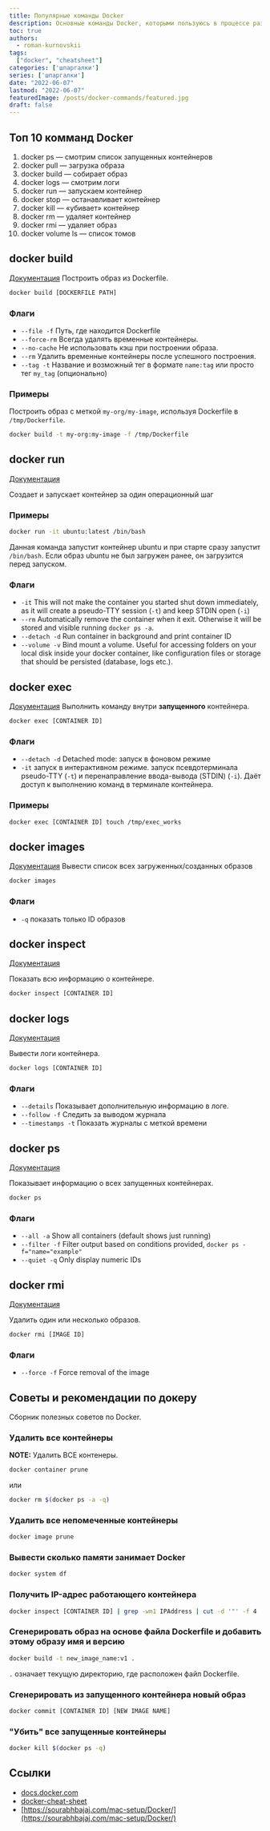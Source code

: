 ```yaml
---
title: Популярные команды Docker
description: Основные команды Docker, которыми пользуюсь в процессе разработки.
toc: true
authors:
  - roman-kurnovskii
tags:
  ["docker", "cheatsheet"]
categories: ['шпаргалки']
series: ['шпаргалки']
date: "2022-06-07"
lastmod: "2022-06-07"
featuredImage: /posts/docker-commands/featured.jpg
draft: false
---
```


## Топ 10 комманд Docker
1. docker ps — смотрим список запущенных контейнеров
2. docker pull — загрузка образа
3. docker build — собирает образ
4. docker logs — смотрим логи
5. docker run — запускаем контейнер
6. docker stop — останавливает контейнер
7. docker kill — «убивает» контейнер
8. docker rm — удаляет контейнер
9. docker rmi — удаляет образ
10. docker volume ls — список томов

## docker build
[Документация](https://docs.docker.com/engine/reference/commandline/build/)
Построить образ из Dockerfile.

```sh
docker build [DOCKERFILE PATH]
```

### Флаги

- `--file -f` Путь, где находится Dockerfile
- `--force-rm` Всегда удалять временные контейнеры.
- `--no-cache` Не использовать кэш при построении образа.
- `--rm` Удалить временные контейнеры после успешного построения.
- `--tag -t` Название и возможный тег в формате `name:tag` или просто тег `my_tag` (опционально)

### Примеры

Построить образ с меткой `my-org/my-image`, используя Dockerfile в `/tmp/Dockerfile`.

```sh
docker build -t my-org:my-image -f /tmp/Dockerfile
```

## docker run
[Документация](https://docs.docker.com/engine/reference/commandline/run/)

Создает и запускает контейнер за один операционный шаг

### Примеры

```sh
docker run -it ubuntu:latest /bin/bash
```
Данная команда запустит контейнер ubuntu и при старте сразу запустит `/bin/bash`. Если  образ ubuntu не был загружен ранее, он загрузится перед запуском.

### Флаги

- `-it` This will not make the container you started shut down immediately, as
it will create a pseudo-TTY session (`-t`) and keep STDIN open (`-i`)
- `--rm` Automatically remove the container when it exit. Otherwise it will be
stored and visible running `docker ps -a`.
- `--detach -d` Run container in background and print container ID
- `--volume -v` Bind mount a volume. Useful for accessing folders on your local
disk inside your docker container, like configuration files or storage that
should be persisted (database, logs etc.).

## docker exec
[Документация](https://docs.docker.com/engine/reference/commandline/exec/)
Выполнить команду внутри **запущенного** контейнера.

```sh
docker exec [CONTAINER ID]
```
### Флаги

- `--detach -d` Detached mode: запуск в фоновом режиме
- `-it` запуск в интерактивном режиме. запуск псевдотерминала pseudo-TTY  (`-t`) и перенаправление ввода-вывода (STDIN) (`-i`). Даёт доступ к выполнению команд в терминале контейнера.

### Примеры

```sh
docker exec [CONTAINER ID] touch /tmp/exec_works
```
## docker images
[Документация](https://docs.docker.com/engine/reference/commandline/images/)
Вывести список всех загруженных/созданных образов

```sh
docker images
```

### Флаги

- `-q` показать только ID образов

## docker inspect
[Документация](https://docs.docker.com/engine/reference/commandline/inspect)

Показать всю информацию о контейнере.

```sh
docker inspect [CONTAINER ID]
```

## docker logs
[Документация](https://docs.docker.com/engine/reference/commandline/logs/)

Вывести логи контейнера.

```sh
docker logs [CONTAINER ID]
```

### Флаги

- `--details`  Показывает дополнительную информацию в логе.
- `--follow -f` Следить за выводом журнала
- `--timestamps -t` Показать журналы с меткой времени

## docker ps
[Документация](https://docs.docker.com/engine/reference/commandline/ps/)

Показывает информацию о всех запущенных контейнерах.


```sh
docker ps
```

### Флаги

- `--all -a` Show all containers (default shows just running)
- `--filter -f` Filter output based on conditions provided, `docker ps -f="name="example"`
- `--quiet -q` Only display numeric IDs

## docker rmi
[Документация](https://docs.docker.com/engine/reference/commandline/rmi/)

Удалить один или несколько образов.

```sh
docker rmi [IMAGE ID]
```

### Флаги

- `--force -f` Force removal of the image


## Советы и рекомендации по докеру

Сборник полезных советов по Docker.

### Удалить все контейнеры

**NOTE:** Удалить ВСЕ контенеры.

```sh
docker container prune
```

или

```sh
docker rm $(docker ps -a -q)
```

### Удалить все непомеченные контейнеры

```sh
docker image prune
```

### Вывести сколько памяти занимает Docker

```sh
docker system df
```

### Получить IP-адрес работающего контейнера

```sh
docker inspect [CONTAINER ID] | grep -wm1 IPAddress | cut -d '"' -f 4
```

### Сгенерировать образ на основе файла Dockerfile и добавить этому образу имя и версию
  
```sh
docker build -t new_image_name:v1 .
```

`.` означает текущую директорию, где расположен файл Dockerfile.

### Сгенерировать из запущенного контейнера новый образ
  
```sh
docker commit [CONTAINER ID] [NEW IMAGE NAME]
```

### "Убить" все запущенные контейнеры

```sh
docker kill $(docker ps -q)
```

## Ссылки

- [docs.docker.com](https://docs.docker.com/engine/reference/run/)
- [docker-cheat-sheet](https://github.com/wsargent/docker-cheat-sheet)
- [https://sourabhbajaj.com/mac-setup/Docker/](https://sourabhbajaj.com/mac-setup/Docker/)

